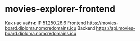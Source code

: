 # movies-explorer-frontend

Как нас найти: IP 51.250.26.6 Frontend https://movies-board.diploma.nomoredomains.icu Backend https://api.movies-board.diploma.nomoredomains.icu
